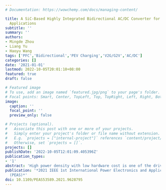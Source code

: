 ```yaml
---
# Documentation: https://wowchemy.com/docs/managing-content/

title: A SiC-Based Highly Integrated Bidirectional AC/DC Converter for PEV Charging
  Applications
subtitle: ''
summary: ''
authors:
- Mingde Zhou
- Liang Yu
- Haoyu Wang
tags: ['PFC','Bidirectional','PEV Charging','V2G/G2V','AC/DC']
categories: []
date: '2021-01-01'
lastmod: 2022-10-05T20:01:10+08:00
featured: true
draft: false

# Featured image
# To use, add an image named `featured.jpg/png` to your page's folder.
# Focal points: Smart, Center, TopLeft, Top, TopRight, Left, Right, BottomLeft, Bottom, BottomRight.
image:
  caption: ''
  focal_point: ''
  preview_only: false

# Projects (optional).
#   Associate this post with one or more of your projects.
#   Simply enter your project's folder or file name without extension.
#   E.g. `projects = ["internal-project"]` references `content/project/deep-learning/index.md`.
#   Otherwise, set `projects = []`.
projects: []
publishDate: '2022-10-05T12:01:09.405396Z'
publication_types:
- '1'
abstract: 'High power density with low hardware cost is one of the driving forces in the evolvement of plug-in electric vehicles (PEVs) onboard chargers. To achieve this target, this paper proposes a highly integrated ac/dc converter for PEV charging applications. In the proposed structure, a single-phase bidirectional totem-pole power-factor-correction (PFC) converter is implemented mainly using the existing components in the driving system. The motor drive and windings are reused as switches and inductors, respectively. Therefore, the hardware cost of the onboard charger is significantly reduced. SiC semiconductors are employed to resolve the reverse recovery issues. The proposed converter is featured with reduced components count, reduced input current ripples, and bidirectional power flow. Circuit analysis and design considerations are detailed. A 500 W bidirectional ac/dc converter prototype is designed and tested to verify the concept.'
publication: '*2021 IEEE 1st International Power Electronics and Application Symposium
  (PEAS)*'
doi: 10.1109/PEAS53589.2021.9628795
---
```


